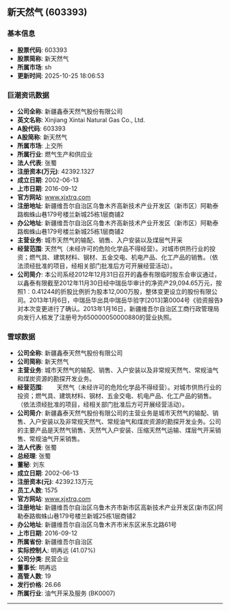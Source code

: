 ## 新天然气 (603393)

### 基本信息

- **股票代码**: 603393
- **股票简称**: 新天然气
- **所属市场**: sh
- **更新时间**: 2025-10-25 18:06:53

### 巨潮资讯数据

- **公司全称**: 新疆鑫泰天然气股份有限公司
- **英文名称**: Xinjiang Xintai Natural Gas Co., Ltd.
- **A股代码**: 603393
- **A股简称**: 新天然气
- **所属市场**: 上交所
- **所属行业**: 燃气生产和供应业
- **法人代表**: 张蜀
- **注册资本(万元)**: 42392.1327
- **成立日期**: 2002-06-13
- **上市日期**: 2016-09-12
- **官方网站**: www.xjxtrq.com
- **注册地址**: 新疆维吾尔自治区乌鲁木齐高新技术产业开发区（新市区）阿勒泰路蜘蛛山巷179号楼兰新城25栋1层商铺2
- **办公地址**: 新疆维吾尔自治区乌鲁木齐高新技术产业开发区（新市区）阿勒泰路蜘蛛山巷179号楼兰新城25栋1层商铺2
- **主营业务**: 城市天然气的输配、销售、入户安装以及煤层气开采
- **经营范围**: 天然气（未经许可的危险化学品不得经营）。对城市供热行业的投资；燃气具、建筑材料、钢材、五金交电、机电产品、化工产品的销售。（依法须经批准的项目，经相关部门批准后方可开展经营活动）。
- **公司简介**: 本公司系经2012年12月31日召开的鑫泰有限临时股东会审议通过，以鑫泰有限截至2012年11月30日经中瑞岳华审计的净资产29,094.65万元，按照1︰0.41244的折股比例折为股本12,000万股，整体变更设立的股份有限公司。2013年1月6日，中瑞岳华出具中瑞岳华验字[2013]第0004号《验资报告》对本次变更进行了确认。2013年1月16日，新疆维吾尔自治区工商行政管理局向发行人核发了注册号为650000050000880的营业执照。

### 雪球数据

- **公司全称**: 新疆鑫泰天然气股份有限公司
- **公司简称**: 新天然气
- **主营业务**: 城市天然气的输配、销售、入户安装以及非常规天然气、常规油气和煤炭资源的勘探开发业务。
- **经营范围**: 　　天然气（未经许可的危险化学品不得经营）。对城市供热行业的投资；燃气具、建筑材料、钢材、五金交电、机电产品、化工产品的销售。（依法须经批准的项目，经相关部门批准后方可开展经营活动）。
- **公司简介**: 新疆鑫泰天然气股份有限公司的主营业务是城市天然气的输配、销售、入户安装以及非常规天然气、常规油气和煤炭资源的勘探开发业务。公司的主要产品是天然气销售、天然气入户安装、压缩天然气运输、煤层气开采销售、常规油气开采销售。
- **法人代表**: 张蜀
- **总经理**: 张蜀
- **董秘**: 刘东
- **成立日期**: 2002-06-13
- **注册资本(元)**: 42392.13万元
- **员工人数**: 1575
- **官方网站**: www.xjxtrq.com
- **注册地址**: 新疆维吾尔自治区乌鲁木齐市新市区高新技术产业开发区(新市区)阿勒泰路蜘蛛山巷179号楼兰新城25栋1层商铺2
- **办公地址**: 新疆维吾尔自治区乌鲁木齐市米东区米东北路61号
- **上市日期**: 2016-09-12
- **所属省份**: 新疆维吾尔自治区
- **实际控制人**: 明再远 (41.07%)
- **公司分类**: 民营企业
- **董事长**: 明再远
- **高管人数**: 19
- **发行价格**: 26.66
- **所属行业**: 油气开采及服务 (BK0007)

---